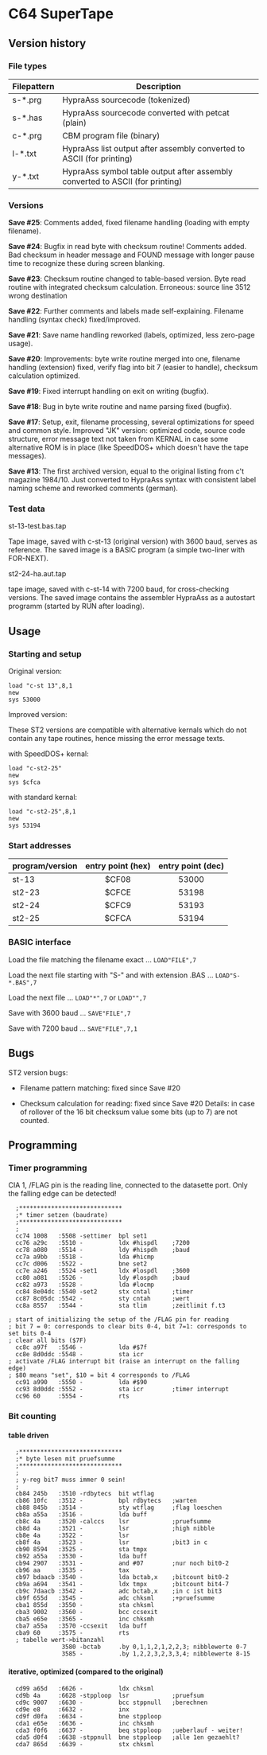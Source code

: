 # C64 SuperTape

## Version history

### File types

| Filepattern | Description                                                                       |
| ----------- | --------------------------------------------------------------------------------- |
| s-*.prg     | HypraAss sourcecode (tokenized)                                                   |
| s-*.has     | HypraAss sourcecode converted with petcat (plain)                                 |
| c-*.prg     | CBM program file (binary)                                                         |
| l-*.txt     | HypraAss list output after assembly converted to ASCII (for printing)             |
| y-*.txt     | HypraAss symbol table output after assembly converted to ASCII (for printing)     |


### Versions

**Save #25**: Comments added, fixed filename handling (loading with empty filename).

**Save #24**: Bugfix in read byte with checksum routine! Comments added. 
Bad checksum in header message and FOUND message with longer pause time to recognize these during screen blanking.

**Save #23**: Checksum routine changed to table-based version. Byte read routine with integrated checksum calculation.
Erroneous: source line 3512 wrong destination

**Save #22**: Further comments and labels made self-explaining. Filename handling (syntax check) fixed/improved.

**Save #21**: Save name handling reworked (labels, optimized, less zero-page usage).

**Save #20**: Improvements: byte write routine merged into one, filename handling (extension) fixed, verify flag into bit 7 (easier to handle), checksum calculation optimized.

**Save #19**: Fixed interrupt handling on exit on writing (bugfix).

**Save #18**: Bug in byte write routine and name parsing fixed (bugfix).

**Save #17**: Setup, exit, filename processing, several optimizations for speed and common style.
Improved "JK" version: optimized code, source code structure, error message text not taken from KERNAL in case some alternative ROM is in place (like SpeedDOS+ which doesn't have the tape messages).

**Save #13**: The first archived version, equal to the original listing from c't magazine 1984/10.
Just converted to HypraAss syntax with consistent label naming scheme and reworked comments (german).



### Test data


st-13-test.bas.tap

Tape image, saved with c-st-13 (original version) with 3600 baud, serves as reference.
The saved image is a BASIC program (a simple two-liner with FOR-NEXT).


st2-24-ha.aut.tap

tape image, saved with c-st-14 with 7200 baud, for cross-checking versions.
The saved image contains the assembler HypraAss as a autostart programm (started by RUN after loading).



## Usage


### Starting and setup

Original version:

```
load "c-st 13",8,1
new
sys 53000
```


Improved version:

These ST2 versions are compatible with alternative kernals which do not contain any tape routines, hence missing the error message texts. 

with SpeedDOS+ kernal:
```
load "c-st2-25"
new
sys $cfca
```

with standard kernal:
```
load "c-st2-25",8,1
new
sys 53194
```



### Start addresses

| program/version | entry point (hex) | entry point (dec) |
| --------------- |:-----------------:|:-----------------:|
| st-13           | $CF08             | 53000             |
| st2-23          | $CFCE             | 53198             |
| st2-24          | $CFC9             | 53193             |
| st2-25          | $CFCA             | 53194             |


### BASIC interface


Load the file matching the filename exact ...
`LOAD"FILE",7`

Load the next file starting with "S-" and with extension .BAS ...
`LOAD"S-*.BAS",7`

Load the next file ...
`LOAD"*",7`
or
`LOAD"",7`

Save with 3600 baud ...
`SAVE"FILE",7`

Save with 7200 baud ...
`SAVE"FILE",7,1`


## Bugs

ST2 version bugs:

* Filename pattern matching: fixed since Save #20

* Checksum calculation for reading: fixed since Save #20
  Details: in case of rollover of the 16 bit checksum value some bits (up to 7) are not counted.



## Programming


### Timer programming

CIA 1, /FLAG pin is the reading line, connected to the datasette port.
Only the falling edge can be detected!


```
  ;*****************************
  ;* timer setzen (baudrate)
  ;*****************************
  ;
  cc74 1008   :5508 -settimer  bpl set1
  cc76 a29c   :5510 -          ldx #hispdl    ;7200
  cc78 a080   :5514 -          ldy #hispdh    ;baud
  cc7a a9bb   :5518 -          lda #hicmp
  cc7c d006   :5522 -          bne set2
  cc7e a246   :5524 -set1      ldx #lospdl    ;3600
  cc80 a081   :5526 -          ldy #lospdh    ;baud
  cc82 a973   :5528 -          lda #locmp
  cc84 8e04dc :5540 -set2      stx cntal      ;timer
  cc87 8c05dc :5542 -          sty cntah      ;wert
  cc8a 8557   :5544 -          sta tlim       ;zeitlimit f.t3

; start of initializing the setup of the /FLAG pin for reading
; bit 7 = 0: corresponds to clear bits 0-4, bit 7=1: corresponds to set bits 0-4
; clear all bits ($7F)
  cc8c a97f   :5546 -          lda #$7f
  cc8e 8d0ddc :5548 -          sta icr
; activate /FLAG interrupt bit (raise an interrupt on the falling edge)
; $80 means "set", $10 = bit 4 corresponds to /FLAG
  cc91 a990   :5550 -          lda #$90
  cc93 8d0ddc :5552 -          sta icr        ;timer interrupt
  cc96 60     :5554 -          rts
```


### Bit counting


#### table driven

```
  ;*****************************
  ;* byte lesen mit pruefsumme
  ;*****************************
  ;
  ; y-reg bit7 muss immer 0 sein!
  ;
  cb84 245b   :3510 -rdbytecs  bit wtflag
  cb86 10fc   :3512 -          bpl rdbytecs   ;warten
  cb88 845b   :3514 -          sty wtflag     ;flag loeschen
  cb8a a55a   :3516 -          lda buff
  cb8c 4a     :3520 -calccs    lsr            ;pruefsumme
  cb8d 4a     :3521 -          lsr            ;high nibble
  cb8e 4a     :3522 -          lsr
  cb8f 4a     :3523 -          lsr            ;bit3 in c
  cb90 8594   :3525 -          sta tmpx
  cb92 a55a   :3530 -          lda buff
  cb94 2907   :3531 -          and #07        ;nur noch bit0-2
  cb96 aa     :3535 -          tax
  cb97 bdaacb :3540 -          lda bctab,x    ;bitcount bit0-2
  cb9a a694   :3541 -          ldx tmpx       ;bitcount bit4-7
  cb9c 7daacb :3542 -          adc bctab,x    ;in c ist bit3
  cb9f 655d   :3545 -          adc chksml     ;+pruefsumme
  cba1 855d   :3550 -          sta chksml
  cba3 9002   :3560 -          bcc ccsexit
  cba5 e65e   :3565 -          inc chksmh
  cba7 a55a   :3570 -ccsexit   lda buff
  cba9 60     :3575 -          rts
  ; tabelle wert->bitanzahl
               3580 -bctab     .by 0,1,1,2,1,2,2,3; nibblewerte 0-7
               3585 -          .by 1,2,2,3,2,3,3,4; nibblewerte 8-15
```


#### iterative, optimized (compared to the original)

```
  cd99 a65d   :6626 -          ldx chksml
  cd9b 4a     :6628 -stpploop  lsr            ;pruefsum
  cd9c 9007   :6630 -          bcc stppnull   ;berechnen
  cd9e e8     :6632 -          inx
  cd9f d0fa   :6634 -          bne stpploop
  cda1 e65e   :6636 -          inc chksmh
  cda3 f0f6   :6637 -          beq stpploop   ;ueberlauf - weiter!
  cda5 d0f4   :6638 -stppnull  bne stpploop   ;alle 1en gezaehlt?
  cda7 865d   :6639 -          stx chksml
```


